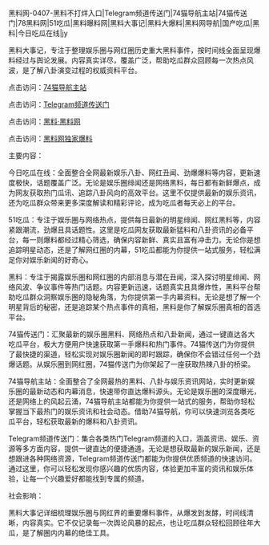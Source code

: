 #
黑料网-0407-黑料不打烊入口|Telegram频道传送门|74猫导航主站|74猫传送门|78黑料网|51吃瓜|黑料曝料网|黑料大事记|黑料大爆料|黑料网导航|国产吃瓜|黑料|今日吃瓜在线|jy

黑料大事记，专注于整理娱乐圈与网红圈历史重大黑料事件，按时间线全面呈现爆料经过与舆论发展。内容真实详尽，覆盖广泛，帮助吃瓜群众回顾每一次热点风波，是了解八卦演变过程的权威资料平台。


点击访问：<a href="https://74mao.com/">74猫导航主站</a>

点击访问：<a href="https://74mao.com/">Telegram频道传送门</a>

点击访问：<a href="https://gbs-3wd.pages.dev/">黑料·黑料网</a>

点击访问：<a href="https://ert-6he.pages.dev/">黑料网独家爆料</a>


主要内容：

今日吃瓜在线：全面整合全网最新娱乐八卦、网红丑闻、劲爆爆料等内容，更新速度极快，话题覆盖广泛。无论是娱乐圈绯闻还是网络黑料，每日都有新鲜爆点，成为网友获取热门瓜讯、追踪八卦风向的高效平台。这里不仅提供最新的娱乐资讯，还为吃瓜群众带来更多深度解读和精彩评论，成为吃瓜者每天必上的平台。

51吃瓜：专注于娱乐圈与网络热点，提供每日最新的明星绯闻、网红黑料等，内容紧跟潮流，劲爆且具话题性。这里是吃瓜网友获取最新猛料和八卦资讯的必备平台，每一则爆料都经过精心筛选，确保内容新鲜、真实且富有冲击力。无论你是想追踪明星动态，还是了解网红圈的内幕，51吃瓜都能为你提供一站式服务，轻松满足你对娱乐新闻的好奇心。

黑料：专注于揭露娱乐圈和网红圈的内部消息与潜在丑闻，深入探讨明星绯闻、网络风波、争议事件等热门话题。内容更新迅速，话题真实且具爆炸性，黑料平台帮助吃瓜群众洞察娱乐圈的隐秘角落，为你提供第一手内幕资料。无论是想了解一个明星背后的秘密，还是追踪某个热点事件的真相，黑料是你了解娱乐圈真相的首选平台。

74猫传送门：汇聚最新的娱乐圈黑料、网络热点和八卦新闻，通过一键直达各大吃瓜平台，极大方便用户快速获取第一手爆料和热门事件。74猫传送门为你提供了最快捷的渠道，轻松实现对娱乐圈新闻的即时跟踪，确保你不会错过任何一个劲爆话题。从娱乐圈到网红圈，74猫传送门为你架起了一座获取热辣八卦的桥梁。

74猫导航主站：全面整合了全网最热的黑料、八卦与娱乐资讯网站，实时更新娱乐圈的最新动态和内幕消息，快速带你直达爆料源头。无论是娱乐圈的深度曝光，还是网络上的风起云涌，74猫导航主站都能为你提供一站式的服务，帮助你轻松掌握当下最热门的娱乐资讯和社会动态。借助74猫导航，你可以快速浏览各类吃瓜平台，轻松获取最新的爆料和八卦资讯。

Telegram频道传送门：集合各类热门Telegram频道的入口，涵盖资讯、娱乐、资源等多方面内容，提供一键直达的便捷通道。无论是想获取最新的娱乐新闻，还是想跟进各种网络资源，Telegram频道传送门都能为你提供优质频道的快速访问。通过这里，你可以轻松发现你感兴趣的优质内容，体验更加丰富的资讯和娱乐体验，让每一个兴趣爱好都能找到专属的频道。

社会影响：

黑料大事记详细梳理娱乐圈与网红界的重要爆料事件，从爆发到发酵，时间线清晰，内容真实。它不仅记录每一次舆论风暴的起点，也让吃瓜群众轻松回顾往年大瓜，是了解圈内内幕的绝佳工具。

<span style="display:none;">[Canonical link](）</span>
